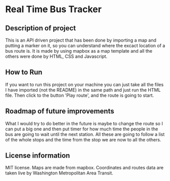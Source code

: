 # Real Time Bus Tracker
## Description of project
This is an API driven project that has been done by importing a map and putting a marker on it, so you can understand where the excact location of a bus route is. It is made by using mapbox as a map template and all the others were done by HTML, CSS and Javascript.
## How to Run
If you want to run this project on your machine you can just take all the files I have imported (not the README) in the same path and just run the HTML file. Then click to the button 'Play route', and the route is going to start.
## Roadmap of future improvements
What I would try to do better in the future is maybe to change the route so I can put a big one and then put timer for how much time the people in the bus are going to wait until the next station. All these are going to follow a list of the whole stops and the time from the stop we are now to all the others.
## License information
MIT license. Maps are made from mapbox. Coordinates and routes data are taken live by Washington Metropolitan Area Transit.
